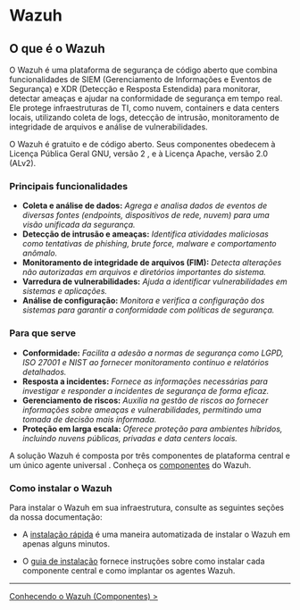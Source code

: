 # Wazuh

## O que é o Wazuh

O Wazuh é uma plataforma de segurança de código aberto que combina funcionalidades de SIEM (Gerenciamento de Informações e Eventos de Segurança) e XDR (Detecção e Resposta Estendida) para monitorar, detectar ameaças e ajudar na conformidade de segurança em tempo real. Ele protege infraestruturas de TI, como nuvem, containers e data centers locais, utilizando coleta de logs, detecção de intrusão, monitoramento de integridade de arquivos e análise de vulnerabilidades.  

O Wazuh é gratuito e de código aberto. Seus componentes obedecem à Licença Pública Geral GNU, versão 2 , e à Licença Apache, versão 2.0 (ALv2).

### Principais funcionalidades  

* **Coleta e análise de dados:** *Agrega e analisa dados de eventos de diversas fontes (endpoints, dispositivos de rede, nuvem) para uma visão unificada da segurança.*  
* **Detecção de intrusão e ameaças:** *Identifica atividades maliciosas como tentativas de phishing, brute force, malware e comportamento anômalo.*  
* **Monitoramento de integridade de arquivos (FIM):** *Detecta alterações não autorizadas em arquivos e diretórios importantes do sistema.*  
* **Varredura de vulnerabilidades:** *Ajuda a identificar vulnerabilidades em sistemas e aplicações.*  
* **Análise de configuração:** *Monitora e verifica a configuração dos sistemas para garantir a conformidade com políticas de segurança.*  

### Para que serve  

* **Conformidade:** *Facilita a adesão a normas de segurança como LGPD, ISO 27001 e NIST ao fornecer monitoramento contínuo e relatórios detalhados.*  
* **Resposta a incidentes:** *Fornece as informações necessárias para investigar e responder a incidentes de segurança de forma eficaz.*  
* **Gerenciamento de riscos:** *Auxilia na gestão de riscos ao fornecer informações sobre ameaças e vulnerabilidades, permitindo uma tomada de decisão mais informada.*  
* **Proteção em larga escala:** *Oferece proteção para ambientes híbridos, incluindo nuvens públicas, privadas e data centers locais.*  

A solução Wazuh é composta por três componentes de plataforma central e um único agente universal . Conheça os [componentes](Wazuh_Components.md "Componentes") do Wazuh.

### Como instalar o Wazuh

Para instalar o Wazuh em sua infraestrutura, consulte as seguintes seções da nossa documentação:

* A [instalação rápida](Quickstart.md "Instalação Rápida") é uma maneira automatizada de instalar o Wazuh em apenas alguns minutos.

* O [guia de instalação](Installation_guide.md) fornece instruções sobre como instalar cada componente central e como implantar os agentes Wazuh.  

___
[Conhecendo o Wazuh (Componentes) >](Wazuh_Components.md)
